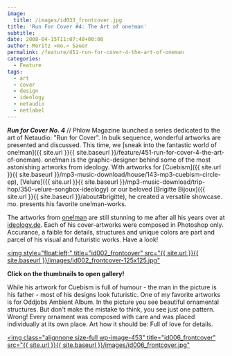 ```yaml
---
image:
  title: /images/id033_frontcover.jpg
title: 'Run For Cover #4: The Art of one!man'
subtitle: 
date: 2008-04-15T11:07:40+00:00
author: Moritz »mo.« Sauer
permalink: /feature/451-run-for-cover-4-the-art-of-oneman
categories:
  - Feature
tags:
  - art
  - cover
  - design
  - ideology
  - netaudio
  - netlabel
---
```

***Run for Cover No. 4*** // Phlow Magazine launched a series dedicated to the art of Netaudio: "Run for Cover". In bulk sequence, wonderful artworks are presented and discussed. This time, we [sneak into the fantastic world of one!man]({{ site.url }}{{ site.baseurl }}/feature/451-run-for-cover-4-the-art-of-oneman). one!man is the graphic-designer behind some of the most astonishing artworks from ideology. With artworks for [Cuebism]({{ site.url }}{{ site.baseurl }}/mp3-music-download/house/143-mp3-cuebism-circle-ep), [Velure]({{ site.url }}{{ site.baseurl }}/mp3-music-download/trip-hop/350-velure-songbox-ideology) or our beloved [Brigitte Bijoux]({{ site.url }}{{ site.baseurl }}/about#brigitte), he created a versatile showcase. mo. presents his favorite one!man-works.<!--more-->

<!--adsense-->

The artworks from <a title="one!man" href="http://www.ideology.de/archives/artists000013.php" target="_blank">one!man</a> are still stunning to me after all his years over at <a href="http://ideology.de" target="_blank">ideology.de</a>. Each of his cover-artworks were composed in Photoshop only. Accurance, a faible for details, structures and unique colors are part and parcel of his visual and futuristic works. Have a look!

<a style="border: none;" rel="lightbox[runforcover]" href="{{ site.url }}{{ site.baseurl }}/images/id002_frontcover.jpg"><img style="float:left;" title="id002_frontcover" src="{{ site.url }}{{ site.baseurl }}/images/id002_frontcover-125x125.jpg"</a>

**Click on the thumbnails to open gallery!**

While his artwork for Cuebism is full of humour - the man in the picture is his father - most of his designs look futuristic. One of my favorite artworks is for Oddjobs Ambient Album. In the picture you see beautiful ornamental structures. But don't make the mistake to think, you see just one pattern. Wrong! Every ornament was composed with care and was placed individually at its own place. Art how it should be: Full of love for details.

<a rel="lightbox[runforcover]" href="{{ site.url }}{{ site.baseurl }}/images/id006_frontcover.jpg"><img class="alignnone size-full wp-image-453" title="id006_frontcover" src="{{ site.url }}{{ site.baseurl }}/images/id006_frontcover.jpg"</a>